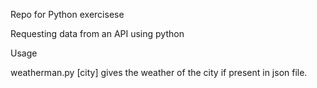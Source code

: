 Repo for Python exercisese

Requesting data from an API using python

Usage

weatherman.py [city] gives the weather of the city if present in json file.

